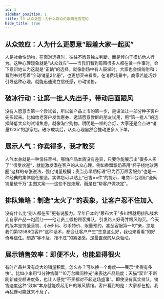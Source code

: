 ```yaml
---
id: 1
sidebar_position: 1
title: 19 从众效应：为什么群众的眼睛是雪亮的
hide_title: true
---
```


## 从众效应：人为什么更愿意“跟着大家一起买”
人是社会性动物，在面对选择时，往往不愿意独立判断，而是倾向于模仿他人行为。这种心理现象就是“从众效应”——当我们看到周围很多人都在做一件事时，会下意识地认为这就是“正确”的选择。就像剧场中有人鼓掌时，大家也会纷纷附和；看到书封写着“全球销量2亿册”，也更想买来看看。在消费场景中，商家若能巧妙引导这种心理，就能迅速建立信任感，带动销售。

## 破冰行动：让第一批人先出手，带动后面跟风
没有人愿意当第一个尝试者，所以新产品上市的第一步，是设法让一部分种子客户先买起来。比如给老客户发优惠券、邀请愿意尝鲜的朋友试用，用“第一批人”的选择降低大众的试错焦虑。就像淘宝购物，明明是一样的台灯，大家还是会点进“销量1235”的那家店。破冰成功后，从众心理自然会推动更多人下单。

## 展示人气：你卖得多，我才敢买
人气本身就是一种信任背书。哪怕产品本质没有差异，只要你能展示出“很多人买了”“很受欢迎”，就能激发潜在客户的从众心理。例如香飘飘奶茶用“杯子绕地球两圈”这样的夸张说法，强化销量规模；麦当劳早期标语“已为百万顾客服务”也是一种经典的集体信任塑造。实体店可以贴上“已售××件”的提示，电商平台则用“全网销量破千万”主图文案——这些不是炫耀，而是在“帮客户做决定”。

## 排队策略：制造“太火了”的表象，让客户忍不住加入
没有什么比“别人都在买”更有说服力。早年日本的“尿布大王”多川博就用排队战术让自家产品一炮而红——他让员工假扮顾客排队，引发路人好奇并跟风购买。今天的版本是饥饿营销、小米F码、秒杀特价、限量预约，甚至客服第一句“亲，您是我们第12588位客户”这种话术，都会让客户产生“生意这么好，我也来看看”的好奇与信任。制造“等不及、抢不过”的紧张感，是最直观的从众驱动。

## 展示销售效率：即便不火，也能显得很火
有时产品并没有庞大的销量积累，怎么办？可以换一个角度——展示“卖得有多快”。比如小米用“3分钟售罄”“10万台瞬间秒光”来表达产品热度；天猫“双11”不断刷新成交额进度条，也让人感觉“不买都对不起这场盛事”。即使没有真实排队，销售速度这种“效率”本身就能唤起用户的跟风情绪。客户看到的是：大家都在抢，我再犹豫可能就来不及了。
